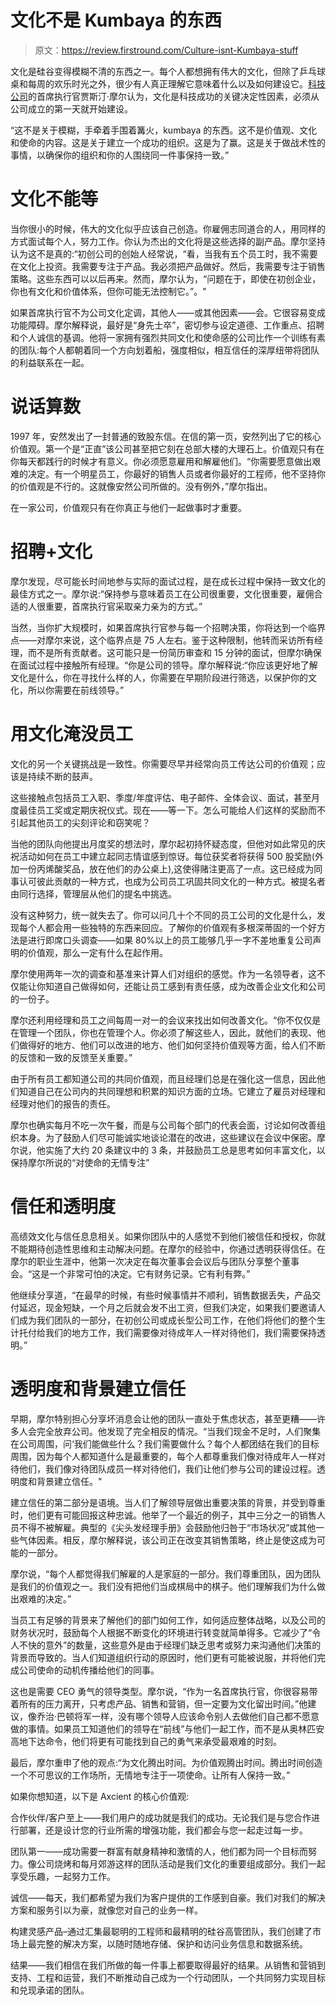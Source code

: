 # 文化不是 Kumbaya 的东西

> 原文：<https://review.firstround.com/Culture-isnt-Kumbaya-stuff>

文化是硅谷变得模糊不清的东西之一。每个人都想拥有伟大的文化，但除了乒乓球桌和每周的欢乐时光之外，很少有人真正理解它意味着什么以及如何建设它。[](http://www.crunchbase.com/person/justin-moore "null")[科技公司](http://www.axcient.com/ "null")的首席执行官贾斯汀·摩尔认为，文化是科技成功的关键决定性因素，必须从公司成立的第一天就开始建设。

“这不是关于模糊，手牵着手围着篝火，kumbaya 的东西。这不是价值观、文化和使命的内容。这是关于建立一个成功的组织。这是为了赢。这是关于做战术性的事情，以确保你的组织和你的人围绕同一件事保持一致。”

# 文化不能等

当你很小的时候，伟大的文化似乎应该自己创造。你雇佣志同道合的人，用同样的方式面试每个人，努力工作。你认为杰出的文化将是这些选择的副产品。摩尔坚持认为这不是真的:“初创公司的创始人经常说，“看，当我有五个员工时，我不需要在文化上投资。我需要专注于产品。我必须把产品做好。然后，我需要专注于销售策略。这些东西可以以后再来。然而，摩尔认为，“问题在于，即使在初创企业，你也有文化和价值体系，但你可能无法控制它。”。"

如果首席执行官不为公司文化定调，其他人——或其他因素——会。它很容易变成功能障碍。摩尔解释说，最好是“身先士卒”，密切参与设定道德、工作重点、招聘和个人诚信的基调。他将一家拥有强烈共同文化和使命感的公司比作一个训练有素的团队:每个人都朝着同一个方向划着船，强度相似，相互信任的深厚纽带将团队的利益联系在一起。

# 说话算数

1997 年，安然发出了一封普通的致股东信。在信的第一页，安然列出了它的核心价值观。第一个是“正直”该公司甚至把它刻在总部大楼的大理石上。价值观只有在你每天都践行的时候才有意义。你必须愿意雇用和解雇他们。“你需要愿意做出艰难的决定。有一个明星员工，你最好的销售人员或者你最好的工程师，他不坚持你的价值观是不行的。这就像安然公司所做的。没有例外，”摩尔指出。

在一家公司，价值观只有在你真正与他们一起做事时才重要。

# 招聘+文化

摩尔发现，尽可能长时间地参与实际的面试过程，是在成长过程中保持一致文化的最佳方式之一。摩尔说:“保持参与意味着员工在公司很重要，文化很重要，雇佣合适的人很重要，首席执行官采取亲力亲为的方式。”

当然，当你扩大规模时，如果首席执行官参与每一个招聘决策，你将达到一个临界点——对摩尔来说，这个临界点是 75 人左右。鉴于这种限制，他转而采访所有经理，而不是所有贡献者。这可能只是一份简历审查和 15 分钟的面试，但摩尔确保在面试过程中接触所有经理。“你是公司的领导。摩尔解释说:“你应该更好地了解文化是什么，你在寻找什么样的人，你需要在早期阶段进行筛选，以保护你的文化，所以你需要在前线领导。”

# 用文化淹没员工

文化的另一个关键挑战是一致性。你需要尽早并经常向员工传达公司的价值观；应该是持续不断的鼓声。

这些接触点包括员工入职、季度/年度评估、电子邮件、全体会议、面试，甚至月度最佳员工奖或定期庆祝仪式。现在——等一下。怎么可能给人们这样的奖励而不引起其他员工的尖刻评论和窃笑呢？

当他的团队向他提出月度奖的想法时，摩尔起初持怀疑态度，但他对如此常见的庆祝活动如何在员工中建立起同志情谊感到惊讶。每位获奖者将获得 500 股奖励(外加一份丙烯酸奖品，放在他们的办公桌上),这使得赌注更高了一点。这已经成为同事认可彼此贡献的一种方式，也成为公司员工巩固共同文化的一种方式。被提名者由同行选择，管理层从他们的提名中挑选。

没有这种努力，统一就失去了。你可以问几十个不同的员工公司的文化是什么，发现每个人都会用一些独特的东西来回应。了解你的价值观有多根深蒂固的一个好方法是进行即席口头调查——如果 80%以上的员工能够几乎一字不差地重复公司声明的价值观，那么一定有什么在起作用。

摩尔使用两年一次的调查和基准来计算人们对组织的感觉。作为一名领导者，这不仅能让你知道自己做得如何，还能让员工感到有责任感，成为改善企业文化和公司的一份子。

摩尔还利用经理和员工之间每周一对一的会议来找出如何改善文化。“你不仅仅是在管理一个团队，你也在管理个人。你必须了解这些人，因此，就他们的表现、他们做得好的地方、他们可以改进的地方、他们如何坚持价值观等方面，给人们不断的反馈和一致的反馈至关重要。”

由于所有员工都知道公司的共同价值观，而且经理们总是在强化这一信息，因此他们知道自己在公司内的共同理想和积累的知识方面的立场。它建立了雇员对经理和经理对他们的报告的责任。

摩尔也确实每月不吃一次午餐，而是与公司每个部门的代表会面，讨论如何改善组织本身。为了鼓励人们尽可能诚实地谈论潜在的改进，这些建议在会议中保密。摩尔说，他实施了大约 20 条建议中的 3 条，并鼓励员工总是思考如何丰富文化，以保持摩尔所说的“对使命的无情专注”

# 信任和透明度

高绩效文化与信任息息相关。如果你团队中的人感觉不到他们被信任和授权，你就不能期待创造性思维和主动解决问题。在摩尔的经验中，你通过透明获得信任。在摩尔的职业生涯中，他第一次决定在每次董事会会议后与团队分享整个董事会。“这是一个非常可怕的决定。它有财务记录。它有利有弊。”

他继续分享道，“在最早的时候，有些时候事情并不顺利，销售数据丢失，产品交付延迟，现金短缺，一个月之后就会发不出工资，但我们决定，如果我们要邀请人们成为我们团队的一部分，在初创公司或成长型公司工作，在他们将他们的整个生计托付给我们的地方工作，我们需要像对待成年人一样对待他们，我们需要保持透明。”

# 透明度和背景建立信任

早期，摩尔特别担心分享坏消息会让他的团队一直处于焦虑状态，甚至更糟——许多人会完全放弃公司。他发现了完全相反的情况。“当我们现金不足时，人们聚集在公司周围，问‘我们能做些什么？我们需要做什么？每个人都团结在我们的目标周围，因为每个人都知道什么是最重要的，每个人都尊重我们像对待成年人一样对待他们，我们像对待团队成员一样对待他们，我们让他们参与公司的建设过程。透明度和背景建立信任。"

建立信任的第二部分是语境。当人们了解领导层做出重要决策的背景，并受到尊重时，他们更有可能回报这种忠诚。他举了一个最近的例子，其中三分之一的销售人员不得不被解雇。典型的《尖头发经理手册》会鼓励他归咎于“市场状况”或其他一些气体因素。相反，摩尔解释说，该公司正在改变其销售策略，终止是使这成为可能的一部分。

摩尔说，“每个人都觉得我们解雇的人是家庭的一部分。我们尊重团队，因为团队是我们的价值观之一。我们没有把他们当成棋局中的棋子。他们理解我们为什么做出艰难的决定。”

当员工有足够的背景来了解他们的部门如何工作，如何适应整体战略，以及公司的财务状况时，鼓励每个人根据不断变化的环境进行转变就简单得多。它减少了“令人不快的意外”的数量，这些意外是由于经理们缺乏思考或努力来沟通他们决策的背景而导致的。当人们知道组织行动的原因时，他们更有可能被说服，并将他们完成公司使命的动机传播给他们的同事。

这也是需要 CEO 勇气的领导类型。摩尔说，“作为一名首席执行官，你很容易带着所有的压力离开，只考虑产品、销售和营销，但一定要为文化留出时间。”他建议，像乔治·巴顿将军一样，没有哪个领导人应该命令别人去做他们自己都不愿意做的事情。如果员工知道他们的领导在“前线”与他们一起工作，而不是从奥林匹安高地下达命令，他们将更有可能找到自己的勇气来承受最艰难的时刻。

最后，摩尔重申了他的观点:“为文化腾出时间。为价值观腾出时间。腾出时间创造一个不可思议的工作场所，无情地专注于一项使命。让所有人保持一致。”

如果你想知道，以下是 Axcient 的核心价值观:

合作伙伴/客户至上——我们用户的成功就是我们的成功。无论我们是与您合作进行部署，还是设计您的行业所需的增强功能，我们都会与您一起走过每一步。

团队第一——成功需要一群富有献身精神和激情的人，他们都为同一个目标而努力。像公司烧烤和每月郊游这样的团队活动是我们文化的重要组成部分。我们一起享受乐趣，一起努力工作。

诚信——每天，我们都希望为我们为客户提供的工作感到自豪。我们对我们的解决方案和服务引以为豪，就像您对自己的业务一样。

构建灵感产品–通过汇集最聪明的工程师和最精明的硅谷高管团队，我们创建了市场上最完整的解决方案，以随时随地存储、保护和访问业务信息和数据系统。

结果——我们相信在我们所做的每一件事上都要取得最好的结果。从销售和营销到支持、工程和运营，我们不断推动自己成为一个行动团队，一个共同努力实现目标和兑现承诺的团队。